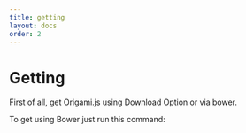 ```yaml
---
title: getting
layout: docs
order: 2
---
```


# Getting

First of all, get Origami.js using Download Option or via bower.

To get using Bower just run this command: